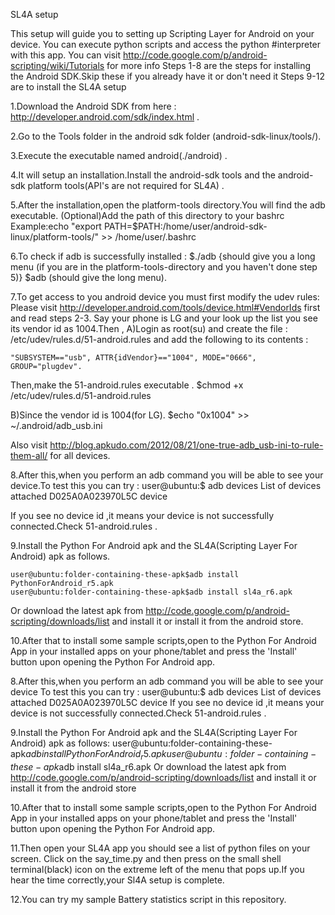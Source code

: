 SL4A setup


This setup will guide you to setting up Scripting Layer for Android on your device. 
You can execute python scripts and access the python #interpreter with this app.
You can visit http://code.google.com/p/android-scripting/wiki/Tutorials for more info
Steps 1-8 are the steps for installing the Android SDK.Skip these if you already have it or don't need it
Steps 9-12 are to install the SL4A setup


1.Download the Android SDK from here : http://developer.android.com/sdk/index.html .


2.Go to the Tools folder in the android sdk folder (android-sdk-linux/tools/).


3.Execute the executable named android(./android) .


4.It will setup an installation.Install the android-sdk tools and the android-sdk platform tools(API's are not required for SL4A) .


5.After the installation,open the platform-tools directory.You will find the adb executable.
  (Optional)Add the path of this directory to your bashrc
  Example:echo "export PATH=$PATH:/home/user/android-sdk-linux/platform-tools/" >> /home/user/.bashrc 


6.To check if adb is successfully installed :
    $./adb 
{should give you a long menu (if you are in the platform-tools-directory and you haven't done step 5)}
    $adb (should give the long menu).


7.To get access to you android device you must first modify the udev rules:
    Please visit http://developer.android.com/tools/device.html#VendorIds first and read steps 2-3.
    Say your phone is LG and your look up the list you see its vendor id as 1004.Then ,
A)Login as root(su) and create the file : /etc/udev/rules.d/51-android.rules and add the following to its contents : 
	
	"SUBSYSTEM=="usb", ATTR{idVendor}=="1004", MODE="0666", GROUP="plugdev". 

Then,make the 51-android.rules executable .
$chmod +x /etc/udev/rules.d/51-android.rules
	
B)Since the vendor id is 1004(for LG).
$echo "0x1004" >> ~/.android/adb_usb.ini


Also visit http://blog.apkudo.com/2012/08/21/one-true-adb_usb-ini-to-rule-them-all/ for all devices.


8.After this,when you perform an adb command you will be able to see your device.To test this you can try :
	user@ubuntu:$ adb devices
	List of devices attached 
	D025A0A023970L5C	device

If you see no device id ,it means your device is not successfully connected.Check 51-android.rules .


9.Install the Python For Android apk and the SL4A(Scripting Layer For Android) apk as follows.

	user@ubuntu:folder-containing-these-apk$adb install PythonForAndroid_r5.apk
	user@ubuntu:folder-containing-these-apk$adb install sl4a_r6.apk

Or download the latest apk from http://code.google.com/p/android-scripting/downloads/list and install it or install it from the android store.


10.After that to install some sample scripts,open to the Python For Android App in your installed apps on your phone/tablet
 and press the 'Install' button upon opening the Python For Android app.


8.After this,when you perform an adb command you will be able to see your device
	To test this you can try :
	user@ubuntu:$ adb devices
	List of devices attached 
	D025A0A023970L5C	device
If you see no device id ,it means your device is not successfully connected.Check 51-android.rules .


9.Install the Python For Android apk and the SL4A(Scripting Layer For Android) apk as follows:
	user@ubuntu:folder-containing-these-apk$adb install PythonForAndroid_r5.apk
	user@ubuntu:folder-containing-these-apk$adb install sl4a_r6.apk
Or download the latest apk from http://code.google.com/p/android-scripting/downloads/list and install it or install it from the android store

10.After that to install some sample scripts,open to the Python For Android App in your installed apps on your phone/tablet
 and press the 'Install' button upon opening the Python For Android app.


11.Then open your SL4A app you should see a list of python files on your screen. Click on the say_time.py and then press on the 
  small shell terminal(black) icon on the extreme left of the menu that pops up.If you hear the time correctly,your Sl4A setup is complete.


12.You can try my sample Battery statistics script in this repository.
